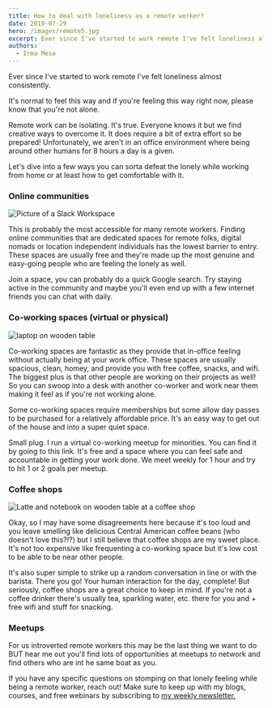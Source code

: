 ```yaml
---
title: How to deal with loneliness as a remote worker?
date: 2019-07-29
hero: /images/remote5.jpg
excerpt: Ever since I've started to work remote I've felt loneliness almost consistently.
authors:
  - Irma Mesa
---
```


Ever since I've started to work remote I've felt loneliness almost consistently.

It's normal to feel this way and if you're feeling this way right now, please know that you're not alone.

Remote work can be isolating. It's true. Everyone knows it but we find creative ways to overcome it. It does require a bit of extra effort so be prepared! Unfortunately, we aren't in an office environment where being around other humans for 8 hours a day is a given.

Let's dive into a few ways you can sorta defeat the lonely while working from home or at least how to get comfortable with it.

### Online communities

![Picture of a Slack Workspace](/images/wwrslack.png)

This is probably the most accessible for many remote workers. Finding online communities that are dedicated spaces for remote folks, digital nomads or location independent individuals has the lowest barrier to entry. These spaces are usually free and they're made up the most genuine and easy-going people who are feeling the lonely as well.

Join a space, you can probably do a quick Google search. Try staying active in the community and maybe you'll even end up with a few internet friends you can chat with daily.

### Co-working spaces (virtual or physical)

![laptop on wooden table](/images/coworking.png)

Co-working spaces are fantastic as they provide that in-office feeling without actually being at your work office. These spaces are usually spacious, clean, homey, and provide you with free coffee, snacks, and wifi. The biggest plus is that other people are working on their projects as well! So you can swoop into a desk with another co-worker and work near them making it feel as if you're not working alone.

Some co-working spaces require memberships but some allow day passes to be purchased for a relatively affordable price. It's an easy way to get out of the house and into a super quiet space.

Small plug. I run a virtual co-working meetup for minorities. You can find it by going to this link. It's free and a space where you can feel safe and accountable in getting your work done. We meet weekly for 1 hour and try to hit 1 or 2 goals per meetup.

### Coffee shops

![Latte and notebook on wooden table at a coffee shop](/images/coffeeshop.jpg)

Okay, so I may have some disagreements here because it's too loud and you leave smelling like delicious Central American coffee beans (who doesn't love this?!?) but I still believe that coffee shops are my sweet place. It's not too expensive like frequenting a co-working space but it's low cost to be able to be near other people.

It's also super simple to strike up a random conversation in line or with the barista. There you go! Your human interaction for the day, complete! But seriously, coffee shops are a great choice to keep in mind. If you're not a coffee drinker there's usually tea, sparkling water, etc. there for you and + free wifi and stuff for snacking.

### Meetups

For us introverted remote workers this may be the last thing we want to do BUT hear me out you'll find lots of opportunities at meetups to network and find others who are int he same boat as you.

If you have any specific questions on stomping on that lonely feeling while being a remote worker, reach out! Make sure to keep up with my blogs, courses, and free webinars by subscribing to [my weekly newsletter.](https://theremotenewbie.substack.com)
